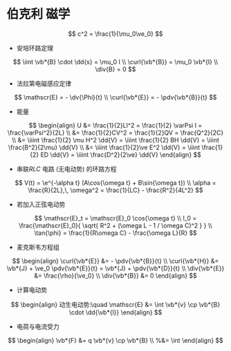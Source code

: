 # 伯克利 磁学

$$
\newcommand{\ve}{\varepsilon}
\renewcommand{\baselinestretch}{1.5}
\renewcommand{\e}{\textup{e}}
$$


$$
c^2 = \frac{1}{\mu_0\ve_0}
$$

- 安培环路定理

$$
\iint \vb*{B} \cdot \dd{s} = \mu_0 I
\\
\curl{\vb*{B}} = \mu_0 \vb*{I}
\\
\div{B} = 0
$$

- 法拉第电磁感应定律

$$
\mathscr{E} = - \dv{\Phi}{t}
\\
\curl{\vb*{E}} = - \pdv{\vb*{B}}{t}
$$

- 能量

$$
\begin{align}
U &= \frac{1}{2}LI^2
= \frac{1}{2} \varPsi I
= \frac{\varPsi^2}{2L}
\\
&= \frac{1}{2}CV^2
= \frac{1}{2}QV
= \frac{Q^2}{2C}
\\
&= \iiint \frac{1}{2} \mu H^2 \dd{V}
= \iiint \frac{1}{2} BH \dd{V}
= \iiint \frac{B^2}{2\mu} \dd{V}
\\
&= \iiint \frac{1}{2}\ve E^2 \dd{V}
= \iiint \frac{1}{2} ED \dd{V}
= \iiint \frac{D^2}{2\ve} \dd{V}
\end{align}
$$

- 串联$RLC$ 电路 (无电动势) 的环路方程

$$
V(t) = \e^{-\alpha t} (A\cos{\omega t} + B\sin{\omega t})
\\
\alpha = \frac{R}{2L},\,
\omega^2 = \frac{1}{LC} - \frac{R^2}{4L^2}
$$

- 若加入正弦电动势

$$
\mathscr{E}_t = \mathscr{E}_0 \cos{\omega t}
\\
I_0 = \frac{\mathscr{E}_0}{ \sqrt{ R^2 + (\omega L - 1 / \omega C)^2 } }
\\
\tan{\phi} = \frac{1}{R\omega C} - \frac{\omega L}{R}
$$

- 麦克斯韦方程组

$$
\begin{align}
\curl{\vb*{E}} &= - \pdv{\vb*{B}}{t}
\\
\curl{\vb*{H}} &= \vb*{J} + \ve_0 \pdv{\vb*{E}}{t}
= \vb*{J} + \pdv{\vb*{D}}{t}
\\
\div{\vb*{E}} &= \frac{\rho}{\ve_0}
\\
\div{\vb*{B}} &= 0
\end{align}
$$

- 计算电动势

$$
\begin{align}
动生电动势:\quad
\mathscr{E} &= \int \vb*{v} \cp \vb*{B} \cdot \dd{\vb*{l}}
\end{align}
$$

- 电荷与电流受力

$$
\begin{align}
\vb*{F} &= q \vb*{v} \cp \vb*{B}
\\
%&= \int
\end{align}
$$

































